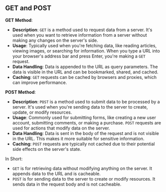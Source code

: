 ## GET and POST

**GET Method**:
- **Description**: `GET` is a method used to request data from a server. It's used when you want to retrieve information from a server without making any changes on the server's side.
- **Usage**: Typically used when you're fetching data, like reading articles, viewing images, or searching for information. When you type a URL into your browser's address bar and press Enter, you're making a `GET` request.
- **Data Handling**: Data is appended to the URL as query parameters. The data is visible in the URL and can be bookmarked, shared, and cached.
- **Caching**: `GET` requests can be cached by browsers and proxies, which can improve performance.

**POST Method**:
- **Description**: `POST` is a method used to submit data to be processed by a server. It's used when you're sending data to the server to create, update, or modify resources.
- **Usage**: Commonly used for submitting forms, like creating a new user account, submitting comments, or making a purchase. `POST` requests are used for actions that modify data on the server.
- **Data Handling**: Data is sent in the body of the request and is not visible in the URL. This makes it more suitable for sensitive information.
- **Caching**: `POST` requests are typically not cached due to their potential side effects on the server's state.

In Short:
- `GET` is for retrieving data without modifying anything on the server. It appends data to the URL and is cacheable.
- `POST` is for sending data to the server to create or modify resources. It sends data in the request body and is not cacheable.
